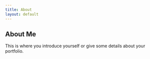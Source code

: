 ```yaml
---
title: About
layout: default
---
```


<h2>About Me</h2>
<p>This is where you introduce yourself or give some details about your portfolio.</p>
